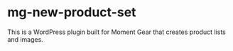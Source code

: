 # mg-new-product-set
This is a WordPress plugin built for Moment Gear that creates product lists and images.
